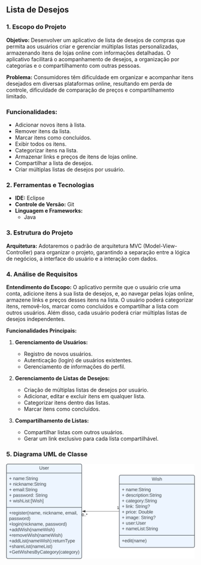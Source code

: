 ## Lista de Desejos

### 1. Escopo do Projeto

**Objetivo:**
Desenvolver um aplicativo de lista de desejos de compras que permita aos usuários criar e gerenciar múltiplas listas personalizadas, armazenando itens de lojas online com informações detalhadas. O aplicativo facilitará o acompanhamento de desejos, a organização por categorias e o compartilhamento com outras pessoas.

**Problema:**
Consumidores têm dificuldade em organizar e acompanhar itens desejados em diversas plataformas online, resultando em perda de controle, dificuldade de comparação de preços e compartilhamento limitado.

### **Funcionalidades:**
- Adicionar novos itens à lista.
- Remover itens da lista.
- Marcar itens como concluídos.
- Exibir todos os itens.
- Categorizar itens na lista.
- Armazenar links e preços de itens de lojas online.
- Compartilhar a lista de desejos.
- Criar múltiplas listas de desejos por usuário.

### 2. Ferramentas e Tecnologias

- **IDE:** Eclipse
- **Controle de Versão:** Git
- **Linguagem e Frameworks:**
  - Java

### 3. Estrutura do Projeto

**Arquitetura:**
Adotaremos o padrão de arquitetura MVC (Model-View-Controller) para organizar o projeto, garantindo a separação entre a lógica de negócios, a interface do usuário e a interação com dados.

### 4. Análise de Requisitos

**Entendimento do Escopo:**
O aplicativo permite que o usuário crie uma conta, adicione itens à sua lista de desejos, e, ao navegar pelas lojas online, armazene links e preços desses itens na lista. O usuário poderá categorizar itens, removê-los, marcar como concluídos e compartilhar a lista com outros usuários. Além disso, cada usuário poderá criar múltiplas listas de desejos independentes.

**Funcionalidades Principais:**

1. **Gerenciamento de Usuários:**
   - Registro de novos usuários.
   - Autenticação (login) de usuários existentes.
   - Gerenciamento de informações do perfil.

2. **Gerenciamento de Listas de Desejos:**
   - Criação de múltiplas listas de desejos por usuário.
   - Adicionar, editar e excluir itens em qualquer lista.
   - Categorizar itens dentro das listas.
   - Marcar itens como concluídos.

3. **Compartilhamento de Listas:**
   - Compartilhar listas com outros usuários.
   - Gerar um link exclusivo para cada lista compartilhável.

### 5. Diagrama UML de Classe

![](https://github.com/CauanyRodrigues01/Wish-list/blob/main/WishList.svg)